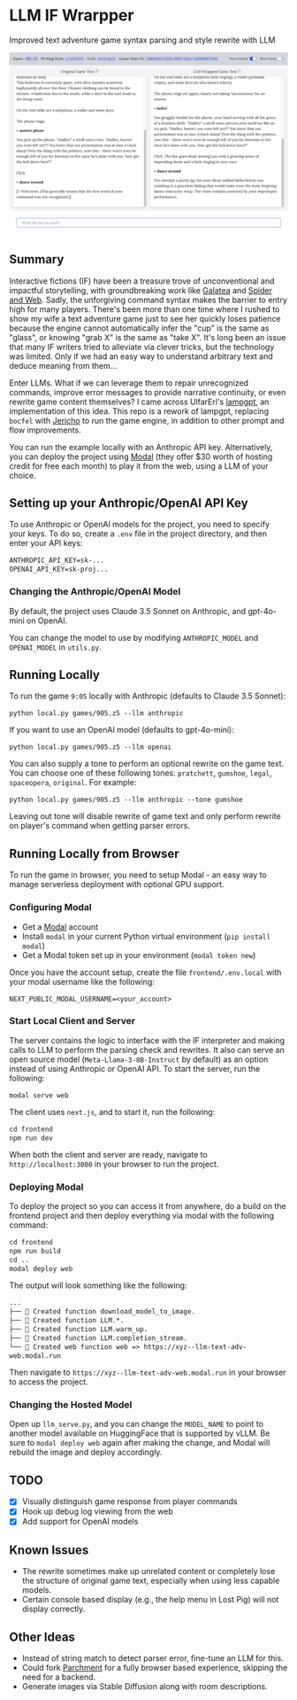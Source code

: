 # LLM IF Wrarpper

Improved text adventure game syntax parsing and style rewrite with LLM

![LLM-IF-Wrapper in Browser](/screenshot.png "Screenshot")

## Summary

Interactive fictions (IF) have been a treasure trove of unconventional and impactful storytelling, with groundbreaking work like [Galatea](https://ifdb.org/viewgame?id=urxrv27t7qtu52lb) and [Spider and Web](https://ifdb.org/viewgame?id=2xyccw3pe0uovfad). Sadly, the unforgiving command syntax makes the barrier to entry high for many players. There's been more than one time where I rushed to show my wife a text adventure game just to see her quickly loses patience because the engine cannot automatically infer the "cup" is the same as "glass", or knowing "grab X" is the same as "take X". It's long been an issue that many IF writers tried to alleviate via clever tricks, but the technology was limited. Only if we had an easy way to understand arbitrary text and deduce meaning from them...

Enter LLMs. What if we can leverage them to repair unrecognized commands, improve error messages to provide narrative continuity, or even rewrite game content themselves? I came across UlfarErl's [lampgpt](https://github.com/UlfarErl/lampgpt), an implementation of this idea. This repo is a rework of lampgpt, replacing `bocfel` with [Jericho](https://github.com/microsoft/jericho) to run the game engine, in addition to other prompt and flow improvements.

You can run the example locally with an Anthropic API key. Alternatively, you can deploy the project using [Modal](https://modal.com/) (they offer $30 worth of hosting credit for free each month) to play it from the web, using a LLM of your choice.

## Setting up your Anthropic/OpenAI API Key

To use Anthropic or OpenAI models for the project, you need to specify your keys. To do so, create a `.env` file in the project directory, and then enter your API keys:

```
ANTHROPIC_API_KEY=sk-...
OPENAI_API_KEY=sk-proj...
```

### Changing the Anthropic/OpenAI Model ###

By default, the project uses Claude 3.5 Sonnet on Anthropic, and gpt-4o-mini on OpenAI.

You can change the model to use by modifying `ANTHROPIC_MODEL` and `OPENAI_MODEL` in `utils.py`.


## Running Locally

To run the game `9:05` locally with Anthropic (defaults to Claude 3.5 Sonnet):

```
python local.py games/905.z5 --llm anthropic
```

If you want to use an OpenAI model (defaults to gpt-4o-mini):

```
python local.py games/905.z5 --llm openai
```

You can also supply a tone to perform an optional rewrite on the game text. You can choose one of these following tones: `pratchett`, `gumshoe`, `legal`, `spaceopera`, `original`. For example:

```
python local.py games/905.z5 --llm anthropic --tone gumshoe
```

Leaving out tone will disable rewrite of game text and only perform rewrite on player's command when getting parser errors.

## Running Locally from Browser

To run the game in browser, you need to setup Modal - an easy way to manage serverless deployment with optional GPU support.

### Configuring Modal ### 
* Get a [Modal](http://modal.com/) account
* Install `modal` in your current Python virtual environment (`pip install modal`)
* Get a Modal token set up in your environment (`modal token new`)

Once you have the account setup, create the file `frontend/.env.local` with your modal username like the following:

```
NEXT_PUBLIC_MODAL_USERNAME=<your_account>
```

### Start Local Client and Server ###

The server contains the logic to interface with the IF interpreter and making calls to LLM to perform the parsing check and rewrites. It also can serve an open source model (`Meta-Llama-3-8B-Instruct` by default) as an option instead of using Anthropic or OpenAI API. To start the server, run the following:

```
modal serve web
```

The client uses `next.js`, and to start it, run the following:

```
cd frontend
npm run dev
```

When both the client and server are ready, navigate to `http://localhost:3000` in your browser to run the project.

### Deploying Modal ###

To deploy the project so you can access it from anywhere, do a build on the frontend project and then deploy everything via modal with the following command:

```
cd frontend
npm run build
cd ..
modal deploy web
```

The output will look something like the following:

```
...
├── 🔨 Created function download_model_to_image.
├── 🔨 Created function LLM.*.
├── 🔨 Created function LLM.warm_up.
├── 🔨 Created function LLM.completion_stream.
└── 🔨 Created web function web => https://xyz--llm-text-adv-web.modal.run
```

Then navigate to `https://xyz--llm-text-adv-web.modal.run` in your browser to access the project.

### Changing the Hosted Model ###

Open up `llm_serve.py`, and you can change the `MODEL_NAME` to point to another model available on HuggingFace that is supported by vLLM. Be sure to `modal deploy web` again after making the change, and Modal will rebuild the image and deploy accordingly.

## TODO ##
- [x] Visually distinguish game response from player commands
- [x] Hook up debug log viewing from the web
- [x] Add support for OpenAI models

## Known Issues ##
* The rewrite sometimes make up unrelated content or completely lose the structure of original game text, especially when using less capable models.
* Certain console based display (e.g., the help menu in Lost Pig) will not display correctly.

## Other Ideas ##
* Instead of string match to detect parser error, fine-tune an LLM for this.
* Could fork [Parchment](https://github.com/curiousdannii/parchment) for a fully browser based experience, skipping the need for a backend.
* Generate images via Stable Diffusion along with room descriptions.